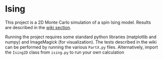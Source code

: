 # Ising

This project is a 2D Monte Carlo simulation of a spin Ising model. Results are described in the <a href="https://github.com/zachglick/Ising/wiki">wiki section</a>.

Running the project requires some standard python libraries (matplotlib and numpy) and ImageMagick (for visualization). The tests described in the wiki can be performed by running the various `PartX.py` files. Alternatively, import the `Ising2D` class from `ising.py` to run your own calculation

